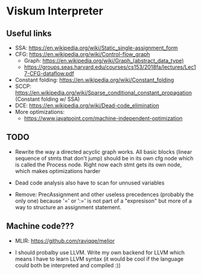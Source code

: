 # Viskum Interpreter

## Useful links

- SSA: https://en.wikipedia.org/wiki/Static_single-assignment_form
- CFG: https://en.wikipedia.org/wiki/Control-flow_graph
  - Graph: https://en.wikipedia.org/wiki/Graph_(abstract_data_type)
  - https://groups.seas.harvard.edu/courses/cs153/2018fa/lectures/Lec17-CFG-dataflow.pdf
- Constant folding: https://en.wikipedia.org/wiki/Constant_folding
- SCCP: https://en.wikipedia.org/wiki/Sparse_conditional_constant_propagation (Constant folding w/ SSA)
- DCE: https://en.wikipedia.org/wiki/Dead-code_elimination
- More optimizations:
  - https://www.javatpoint.com/machine-independent-optimization

## TODO

- Rewrite the way a directed acyclic graph works. All basic blocks (linear sequence of stmts that don't jump) should be in its own cfg node which is called the Process node. Right now each stmt gets its own node, which makes optimizations harder

- Dead code analysis also have to scan for unnused variables

- Remove: PrecAssignment and other useless precedences (probably the only one) because '=' or ':=' is not part of a "expresison" but more of a way to structure an assignment statement.

## Machine code???

- MLIR: https://github.com/raviqqe/melior

- I should probalby use LLVM. Write my own backend for LLVM which means I have to learn LLVM syntax (it would be cool if the language could both be interpreted and compiled :))